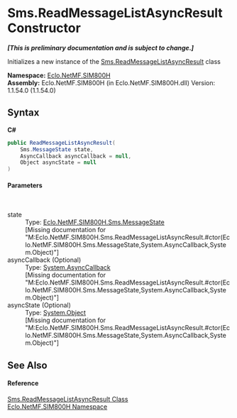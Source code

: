 # Sms.ReadMessageListAsyncResult Constructor 
 _**\[This is preliminary documentation and is subject to change.\]**_

Initializes a new instance of the <a href="T_Eclo_NetMF_SIM800H_Sms_ReadMessageListAsyncResult">Sms.ReadMessageListAsyncResult</a> class

**Namespace:**&nbsp;<a href="N_Eclo_NetMF_SIM800H">Eclo.NetMF.SIM800H</a><br />**Assembly:**&nbsp;Eclo.NetMF.SIM800H (in Eclo.NetMF.SIM800H.dll) Version: 1.1.54.0 (1.1.54.0)

## Syntax

**C#**<br />
``` C#
public ReadMessageListAsyncResult(
	Sms.MessageState state,
	AsyncCallback asyncCallback = null,
	Object asyncState = null
)
```


#### Parameters
&nbsp;<dl><dt>state</dt><dd>Type: <a href="T_Eclo_NetMF_SIM800H_Sms_MessageState">Eclo.NetMF.SIM800H.Sms.MessageState</a><br />\[Missing <param name="state"/> documentation for "M:Eclo.NetMF.SIM800H.Sms.ReadMessageListAsyncResult.#ctor(Eclo.NetMF.SIM800H.Sms.MessageState,System.AsyncCallback,System.Object)"\]</dd><dt>asyncCallback (Optional)</dt><dd>Type: <a href="http://msdn2.microsoft.com/en-us/library/ckbe7yh5" target="_blank">System.AsyncCallback</a><br />\[Missing <param name="asyncCallback"/> documentation for "M:Eclo.NetMF.SIM800H.Sms.ReadMessageListAsyncResult.#ctor(Eclo.NetMF.SIM800H.Sms.MessageState,System.AsyncCallback,System.Object)"\]</dd><dt>asyncState (Optional)</dt><dd>Type: <a href="http://msdn2.microsoft.com/en-us/library/e5kfa45b" target="_blank">System.Object</a><br />\[Missing <param name="asyncState"/> documentation for "M:Eclo.NetMF.SIM800H.Sms.ReadMessageListAsyncResult.#ctor(Eclo.NetMF.SIM800H.Sms.MessageState,System.AsyncCallback,System.Object)"\]</dd></dl>

## See Also


#### Reference
<a href="T_Eclo_NetMF_SIM800H_Sms_ReadMessageListAsyncResult">Sms.ReadMessageListAsyncResult Class</a><br /><a href="N_Eclo_NetMF_SIM800H">Eclo.NetMF.SIM800H Namespace</a><br />